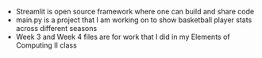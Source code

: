 - Streamlit is open source framework where one can build and share code
- main.py is a project that I am working on to show basketball player stats across different seasons
- Week 3 and Week 4 files are for work that I did in my Elements of Computing II class
